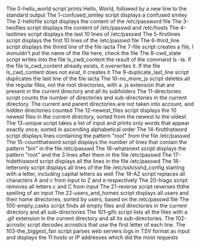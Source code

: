 The 0-hello_world script prints Hello, World, followed by a new line to the standard output
The 1-confused_smiley script displays a confused smiley
The 2-hellofile script displays the content of the /etc/password file
The 3-twofiles script displays the content of /etc/passwd and /etc/hosts
The 4-lastlines script displays the last 10 lines of /etc/passwd
The 5-firstlines script displays the first 10 lines of the /etc/passwd file
The 6-third_line script displays the thired line of the file iacta
The 7-file script creates a file, I wonuldn't put the name of the file here, check the file
The 8-cwd_state script writes into the file ls_cwd_content the result of the command ls -la. If the file ls_cwd_content already exists, it overwrites it. If the file ls_cwd_content does not exist, it creates it
The 9-duplicate_last_line script duplicates the last line of the file iacta
The 10-no_more_js script deletes all the regular files, not the root directories, with a .js extension that are present in the current directory and all its subfolders
The 11-directories script counts the number of directories and sub-directories in the current directory. The current and parent directories are not taken into account, and hidden directories counted
The 12-newest_files script displays the 10 newest files in the current directory, sorted from the newest to the oldest
The 13-unique script takes a list of input and prints only words that appear exactly once, sorted in ascending alphabetical order
The 14-findthatword script displays lines containing the pattern "root" from the file /etc/passwd
The 15-countthatword script displays the number of lines that contain the pattern "bin" in the file /etc/passwd
The 16-whatsnext script displays the pattern "root" and the 3 lines after them in the file /etc/passwd
The 17-hidethisword script displays all the lines in the file /etc/passwd
The 18-letteronly script displays all lines of the file /etc/ssh/sshd_config starting with a letter, including capital letters as well
The 19-AZ script replaces all characters A and c from input to Z and e respectively
The 20-hiago script removes all letters c and C from input
The 21-reverse script reverses ththe spelling of an input
The 22-users_and_homes script displays all users and their home directories, sorted by users, based on the /etc/passwd file
The 100-empty_casks script finds all empty files and directories in the current directory and all sub-directories
The 101-gifs script lists all the files with a .gif extension in the current directory and all its sub-directories.
The 102-acrostic scrpt decodes acrostics that use the first letter of each line.
The 103-the_biggest_fan script parses web servers logs in TSV format as input and displays the 11 hosts or IP addresses which did the most requests
